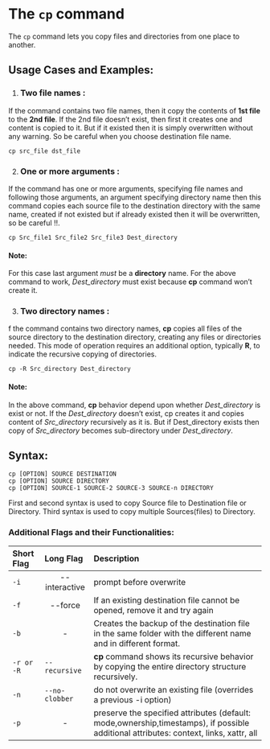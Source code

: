 
# The `cp` command

The `cp` command lets you copy files and directories from one place to another.

## Usage Cases and Examples:

1. ### Two file names : 
If the command contains two file names, then it copy the contents of **1st file** to the **2nd file**. If the 2nd file doesn’t exist, then first it creates one and content is copied to it. But if it existed then it is simply overwritten without any warning. So be careful when you choose destination file name.
```
cp src_file dst_file
```

2. ### One or more arguments :
If the command has one or more arguments, specifying file names and following those arguments, an argument specifying directory name then this command copies each source file to the destination directory with the same name, created if not existed but if already existed then it will be overwritten, so be careful !!.
```
cp Src_file1 Src_file2 Src_file3 Dest_directory
```
#### Note: 
For this case last argument _must_ be a **directory** name. For the above command to work, _Dest_directory_ must exist because **cp** command won’t create it.

3. ### Two directory names :
f the command contains two directory names, **cp** copies all files of the source directory to the destination directory, creating any files or directories needed. This mode of operation requires an additional option, typically **R**, to indicate the recursive copying of directories.

```
cp -R Src_directory Dest_directory
```
#### Note:
In the above command, **cp** behavior depend upon whether _Dest_directory_ is exist or not. If the _Dest_directory_ doesn’t exist, cp creates it and copies content of _Src_directory_ recursively as it is. But if Dest_directory exists then copy of _Src_directory_ becomes sub-directory under _Dest_directory_.

## Syntax:

```
cp [OPTION] SOURCE DESTINATION
cp [OPTION] SOURCE DIRECTORY
cp [OPTION] SOURCE-1 SOURCE-2 SOURCE-3 SOURCE-n DIRECTORY
```
First and second syntax is used to copy Source file to Destination file or Directory.
Third syntax is used to copy multiple Sources(files) to Directory.

### Additional Flags and their Functionalities:

|**Short Flag**   |**Long Flag**   |**Description**   |
|:---|:---|:---|
|`-i`|<center>--interactive</center>|prompt before overwrite|
|`-f`|<center>--force</center>|If an existing destination file cannot be opened, remove it and try again|
|`-b`|<center>-</center>|Creates the backup of the destination file in the same folder with the different name and in different format.|
|`-r or -R`|`--recursive`|**cp** command shows its recursive behavior by copying the entire directory structure recursively.|
|`-n`|`--no-clobber`|do not overwrite an existing file (overrides a previous -i option)|
|`-p`|<center>-</center>|preserve the specified attributes (default: mode,ownership,timestamps), if possible additional attributes: context, links, xattr, all|

